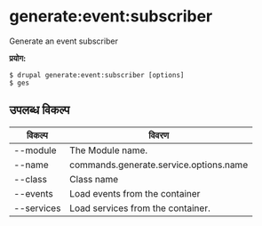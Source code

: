 # generate:event:subscriber
Generate an event subscriber

**प्रयोग:**
```
$ drupal generate:event:subscriber [options]
$ ges  
```

## उपलब्ध विकल्प
विकल्प | विवरण
-------|-------------
--module | The Module name.
--name | commands.generate.service.options.name
--class | Class name
--events | Load events from the container
--services | Load services from the container.

